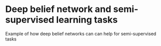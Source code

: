# Deep belief network and semi-supervised learning tasks
Example of how deep belief networks can can help for semi-supervised tasks
